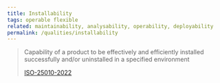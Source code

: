 ```yaml
---
title: Installability
tags: operable flexible
related: maintainability, analysability, operability, deployability
permalink: /qualities/installability
---
```


>Capability of a product to be effectively and efficiently installed successfully and/or uninstalled in a specified environment
>
>[ISO-25010-2022](/references/#iso-25010-2022)
